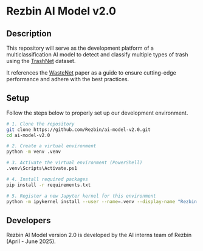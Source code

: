 # Rezbin AI Model v2.0

## Description

This repository will serve as the development platform of a multiclassification AI model to detect and classify multiple types of trash using the [TrashNet](https://www.kaggle.com/datasets/feyzazkefe/trashnet) dataset.

It references the [WasteNet](https://arxiv.org/pdf/2006.05873) paper as a guide to ensure cutting-edge performance and adhere with the best practices.

## Setup
Follow the steps below to properly set up our development environment.

```bash
# 1. Clone the repository
git clone https://github.com/Rezbin/ai-model-v2.0.git
cd ai-model-v2.0

# 2. Create a virtual environment
python -m venv .venv

# 3. Activate the virtual environment (PowerShell)
.venv\Scripts\Activate.ps1

# 4. Install required packages
pip install -r requirements.txt

# 5. Register a new Jupyter kernel for this environment
python -m ipykernel install --user --name=.venv --display-name "Rezbin AI Model (v2.0)"
```

## Developers
Rezbin AI Model version 2.0 is developed by the AI interns team of Rezbin (April - June 2025).